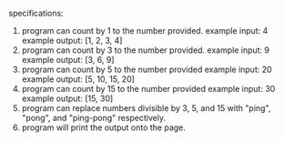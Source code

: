 specifications:
1. program can count by 1 to the number provided.
  example input: 4
  example output: [1, 2, 3, 4]
2. program can count by 3 to the number provided.
  example input: 9
  example output: [3, 6, 9]
3. program can count by 5 to the number provided
  example input: 20
  example output: [5, 10, 15, 20]
4. program can count by 15 to the number provided
  example input: 30
  example output: [15, 30]
5. program can replace numbers divisible by 3, 5, and 15 with "ping", "pong", and "ping-pong" respectively.
6. program will print the output onto the page. 
